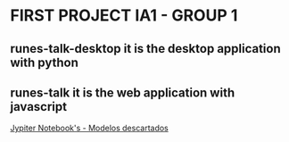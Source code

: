 # FIRST PROJECT IA1 - GROUP 1
## **runes-talk-desktop** it is the desktop application with python
## **runes-talk** it is the web application with javascript

[Jypiter Notebook's - Modelos descartados](https://drive.google.com/drive/folders/1c99RTNIB5lh3swD8EsTSc8G-q4xhc8IE?usp=sharing)
